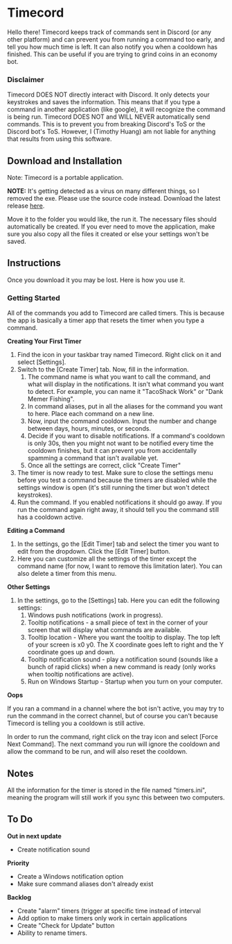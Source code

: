 # Timecord

Hello there! Timecord keeps track of commands sent in Discord (or any other platform) and can prevent you from running a command too early, and tell you how much time is left. It can also notify you when a cooldown has finished. This can be useful if you are trying to grind coins in an economy bot.

### Disclaimer

Timecord DOES NOT directly interact with Discord. It only detects your keystrokes and saves the information. This means that if you type a command in another application (like google), it will recognize the command is being run. Timecord DOES NOT and WILL NEVER automatically send commands. This is to prevent you from breaking Discord's ToS or the Discord bot's ToS. However, I (Timothy Huang) am not liable for anything that results from using this software.

## Download and Installation

Note: Timecord is a portable application.

**NOTE:** It's getting detected as a virus on many different things, so I removed the exe. Please use the source code instead.
Download the latest release [here](https://github.com/timothymhuang/Timecord/releases).

Move it to the folder you would like, the run it. The necessary files should automatically be created. If you ever need to move the application, make sure you also copy all the files it created or else your settings won't be saved.

## Instructions

Once you download it you may be lost. Here is how you use it.

### Getting Started

All of the commands you add to Timecord are called timers. This is because the app is basically a timer app that resets the timer when you type a command. 

**Creating Your First Timer**

1. Find the icon in your taskbar tray named Timecord. Right click on it and select [Settings]. 
2. Switch to the [Create Timer] tab. Now, fill in the information. 
   1. The command name is what you want to call the command, and what will display in the notifications. It isn't what command you want to detect. For example, you can name it "TacoShack Work" or "Dank Memer Fishing". 
   2. In command aliases, put in all the aliases for the command you want to here. Place each command on a new line.
   3. Now, input the command cooldown. Input the number and change between days, hours, minutes, or seconds.
   4. Decide if you want to disable notifications. If a command's cooldown is only 30s, then you might not want to be notified every time the cooldown finishes, but it can prevent you from accidentally spamming a command that isn't available yet. 
   5. Once all the settings are correct, click "Create Timer"
3. The timer is now ready to test. Make sure to close the settings menu before you test a command because the timers are disabled while the settings window is open (it's still running the timer but won't detect keystrokes). 
4. Run the command. If you enabled notifications it should go away. If you run the command again right away, it should tell you the command still has a cooldown active.

**Editing a Command**

1. In the settings, go the [Edit Timer] tab and select the timer you want to edit from the dropdown. Click the [Edit Timer] button.
2. Here you can customize all the settings of the timer except the command name (for now, I want to remove this limitation later). You can also delete a timer from this menu.

**Other Settings**

1. In the settings, go to the [Settings] tab. Here you can edit the following settings:
   1. Windows push notifications (work in progress).
   2. Tooltip notifications - a small piece of text in the corner of your screen that will display what commands are available.
   3. Tooltip location - Where you want the tooltip to display. The top left of your screen is x0 y0. The X coordinate goes left to right and the Y coordinate goes up and down.
   4. Tooltip notification sound - play a notification sound (sounds like a bunch of rapid clicks) when a new command is ready (only works when tooltip notifications are active).
   5. Run on Windows Startup - Startup when you turn on your computer.

**Oops**

If you ran a command in a channel where the bot isn't active, you may try to run the command in the correct channel, but of course you can't because Timecord is telling you a cooldown is still active.

 In order to run the command, right click on the tray icon and select [Force Next Command]. The next command you run will ignore the cooldown and allow the command to be run, and will also reset the cooldown.

## Notes

All the information for the timer is stored in the file named "timers.ini", meaning the program will still work if you sync this between two computers. 

## To Do

**Out in next update**

- Create notification sound

**Priority**

- Create a Windows notification option
- Make sure command aliases don't already exist

**Backlog**

- Create "alarm" timers (trigger at specific time instead of interval
- Add option to make timers only work in certain applications
- Create "Check for Update" button
- Ability to rename timers.

